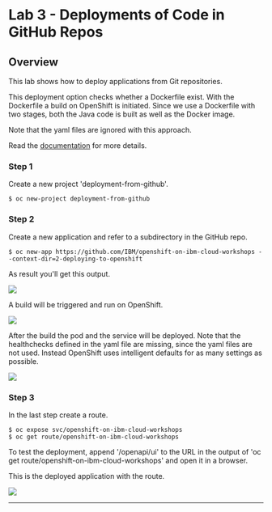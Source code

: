 # Lab 3 - Deployments of Code in GitHub Repos

## Overview

This lab shows how to deploy applications from Git repositories.

This deployment option checks whether a Dockerfile exist. With the Dockerfile a build on OpenShift is initiated. Since we use a Dockerfile with two stages, both the Java code is built as well as the Docker image.

Note that the yaml files are ignored with this approach.

Read the [documentation](https://docs.openshift.com/enterprise/3.0/dev_guide/new_app.html#specifying-source-code) for more details.

### Step 1

Create a new project 'deployment-from-github'.

```
$ oc new-project deployment-from-github
```

### Step 2

Create a new application and refer to a subdirectory in the GitHub repo.

```
$ oc new-app https://github.com/IBM/openshift-on-ibm-cloud-workshops --context-dir=2-deploying-to-openshift
```

As result you'll get this output.

<kbd><img src="images/lab-6-step-2-1.png" /></kbd>

A build will be triggered and run on OpenShift.

<kbd><img src="images/lab-6-step-2-2.png" /></kbd>

After the build the pod and the service will be deployed. Note that the healthchecks defined in the yaml file are missing, since the yaml files are not used. Instead OpenShift uses intelligent defaults for as many settings as possible. 

<kbd><img src="images/lab-6-step-2-3.png" /></kbd>

### Step 3

In the last step create a route.

```
$ oc expose svc/openshift-on-ibm-cloud-workshops
$ oc get route/openshift-on-ibm-cloud-workshops
```

To test the deployment, append '/openapi/ui' to the URL in the output of 'oc get route/openshift-on-ibm-cloud-workshops' and open it in a browser.

This is the deployed application with the route.

<kbd><img src="images/lab-6-step-3.png" /></kbd>

---
